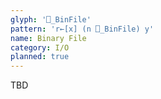 ```yaml
---
glyph: '⎕_BinFile'
pattern: 'r←[x] (n ⎕_BinFile) y'
name: Binary File
category: I/O
planned: true
---
```


TBD